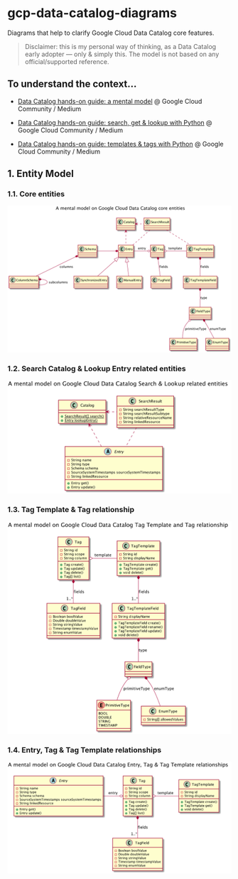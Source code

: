 # gcp-data-catalog-diagrams

Diagrams that help to clarify Google Cloud Data Catalog core features.

> Disclaimer: this is my personal way of thinking, as a Data Catalog early
>adopter — only & simply this. The model is not based on any official/supported
>reference.

## To understand the context...

- [Data Catalog hands-on guide: a mental model][1]
@ Google Cloud Community / Medium

- [Data Catalog hands-on guide: search, get & lookup with Python][2]
@ Google Cloud Community / Medium

- [Data Catalog hands-on guide: templates & tags with Python][3]
@ Google Cloud Community / Medium

## 1. Entity Model

### 1.1. Core entities

![alt text](mental-model/core-classes.png "Google Cloud Data Catalog core entities")

### 1.2. Search Catalog & Lookup Entry related entities

![alt text](mental-model/search-catalog-lookup-entry-classes.png "Google Cloud Data Catalog Search & Lookup related entities")

### 1.3. Tag Template & Tag relationship

![alt text](mental-model/tag-template-tag-classes.png "Google Cloud Data Catalog Tag Template & Tag related entities")

### 1.4. Entry, Tag & Tag Template relationships

![alt text](mental-model/entry-tag-tag-template-classes.png "Google Cloud Data Catalog Entry, Tag Template & Tag related entities")


[1]: https://medium.com/google-cloud/data-catalog-hands-on-guide-a-mental-model-dae7f6dd49e
[2]: https://medium.com/google-cloud/data-catalog-hands-on-guide-search-get-lookup-with-python-82d99bfb4056
[3]: https://medium.com/google-cloud/data-catalog-hands-on-guide-templates-tags-with-python-c45eb93372ef
